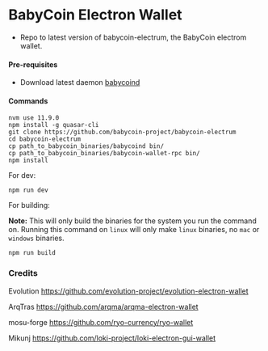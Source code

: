 
# BabyCoin Electron Wallet

  * Repo to latest version of babycoin-electrum, the BabyCoin electrom wallet.

#### Pre-requisites

- Download latest daemon [babycoind](https://github.com/babycoin-project/babycoin/releases/latest)

#### Commands
```
nvm use 11.9.0
npm install -g quasar-cli
git clone https://github.com/babycoin-project/babycoin-electrum
cd babycoin-electrum
cp path_to_babycoin_binaries/babycoind bin/
cp path_to_babycoin_binaries/babycoin-wallet-rpc bin/
npm install
```

For dev:
```
npm run dev
```

For building:

**Note:** This will only build the binaries for the system you run the command on. Running this command on `linux` will only make `linux` binaries, no `mac` or `windows` binaries.
```
npm run build
```

### Credits

Evolution https://github.com/evolution-project/evolution-electron-wallet

ArqTras https://github.com/arqma/arqma-electron-wallet

mosu-forge https://github.com/ryo-currency/ryo-wallet

Mikunj https://github.com/loki-project/loki-electron-gui-wallet
